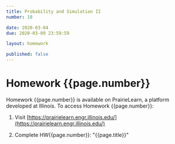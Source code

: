 ```yaml
---
title: Probability and Simulation II
number: 10

date: 2020-03-04
due: 2020-03-09 23:59:59

layout: homework

published: false
---
```


# Homework {{page.number}}

Homework {{page.number}} is available on PrairieLearn, a platform developed at Illinois.  To access Homework {{page.number}}:

1. Visit [https://prairielearn.engr.illinois.edu/](https://prairielearn.engr.illinois.edu/)

2. Complete HW{{page.number}}: "{{page.title}}"
